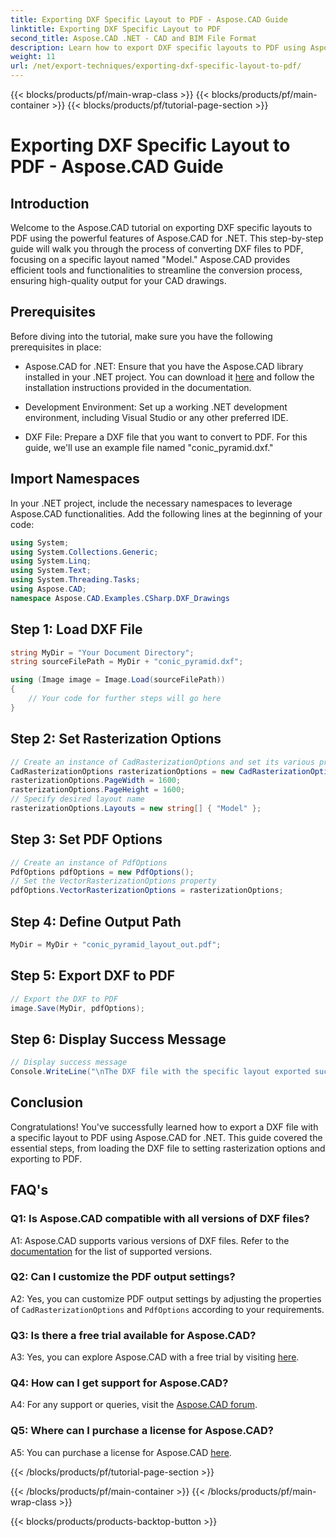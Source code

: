```yaml
---
title: Exporting DXF Specific Layout to PDF - Aspose.CAD Guide
linktitle: Exporting DXF Specific Layout to PDF
second_title: Aspose.CAD .NET - CAD and BIM File Format
description: Learn how to export DXF specific layouts to PDF using Aspose.CAD for .NET. Follow our step-by-step guide for efficient and high-quality conversions.
weight: 11
url: /net/export-techniques/exporting-dxf-specific-layout-to-pdf/
---
```


{{< blocks/products/pf/main-wrap-class >}}
{{< blocks/products/pf/main-container >}}
{{< blocks/products/pf/tutorial-page-section >}}

# Exporting DXF Specific Layout to PDF - Aspose.CAD Guide

## Introduction

Welcome to the Aspose.CAD tutorial on exporting DXF specific layouts to PDF using the powerful features of Aspose.CAD for .NET. This step-by-step guide will walk you through the process of converting DXF files to PDF, focusing on a specific layout named "Model." Aspose.CAD provides efficient tools and functionalities to streamline the conversion process, ensuring high-quality output for your CAD drawings.

## Prerequisites

Before diving into the tutorial, make sure you have the following prerequisites in place:

- Aspose.CAD for .NET: Ensure that you have the Aspose.CAD library installed in your .NET project. You can download it [here](https://releases.aspose.com/cad/net/) and follow the installation instructions provided in the documentation.

- Development Environment: Set up a working .NET development environment, including Visual Studio or any other preferred IDE.

- DXF File: Prepare a DXF file that you want to convert to PDF. For this guide, we'll use an example file named "conic_pyramid.dxf."

## Import Namespaces

In your .NET project, include the necessary namespaces to leverage Aspose.CAD functionalities. Add the following lines at the beginning of your code:

```csharp
using System;
using System.Collections.Generic;
using System.Linq;
using System.Text;
using System.Threading.Tasks;
using Aspose.CAD;
namespace Aspose.CAD.Examples.CSharp.DXF_Drawings

```

## Step 1: Load DXF File

```csharp
string MyDir = "Your Document Directory";
string sourceFilePath = MyDir + "conic_pyramid.dxf";

using (Image image = Image.Load(sourceFilePath))
{
    // Your code for further steps will go here
}
```

## Step 2: Set Rasterization Options

```csharp
// Create an instance of CadRasterizationOptions and set its various properties
CadRasterizationOptions rasterizationOptions = new CadRasterizationOptions();
rasterizationOptions.PageWidth = 1600;
rasterizationOptions.PageHeight = 1600;
// Specify desired layout name
rasterizationOptions.Layouts = new string[] { "Model" };
```

## Step 3: Set PDF Options

```csharp
// Create an instance of PdfOptions
PdfOptions pdfOptions = new PdfOptions();
// Set the VectorRasterizationOptions property
pdfOptions.VectorRasterizationOptions = rasterizationOptions;
```

## Step 4: Define Output Path

```csharp
MyDir = MyDir + "conic_pyramid_layout_out.pdf";
```

## Step 5: Export DXF to PDF

```csharp
// Export the DXF to PDF
image.Save(MyDir, pdfOptions);
```

## Step 6: Display Success Message

```csharp
// Display success message
Console.WriteLine("\nThe DXF file with the specific layout exported successfully to PDF.\nFile saved at " + MyDir);
```

## Conclusion

Congratulations! You've successfully learned how to export a DXF file with a specific layout to PDF using Aspose.CAD for .NET. This guide covered the essential steps, from loading the DXF file to setting rasterization options and exporting to PDF.

## FAQ's

### Q1: Is Aspose.CAD compatible with all versions of DXF files?

A1: Aspose.CAD supports various versions of DXF files. Refer to the [documentation](https://reference.aspose.com/cad/net/) for the list of supported versions.

### Q2: Can I customize the PDF output settings?

A2: Yes, you can customize PDF output settings by adjusting the properties of `CadRasterizationOptions` and `PdfOptions` according to your requirements.

### Q3: Is there a free trial available for Aspose.CAD?

A3: Yes, you can explore Aspose.CAD with a free trial by visiting [here](https://releases.aspose.com/).

### Q4: How can I get support for Aspose.CAD?

A4: For any support or queries, visit the [Aspose.CAD forum](https://forum.aspose.com/c/cad/19).

### Q5: Where can I purchase a license for Aspose.CAD?

A5: You can purchase a license for Aspose.CAD [here](https://purchase.aspose.com/buy).

{{< /blocks/products/pf/tutorial-page-section >}}

{{< /blocks/products/pf/main-container >}}
{{< /blocks/products/pf/main-wrap-class >}}

{{< blocks/products/products-backtop-button >}}
